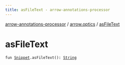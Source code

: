 ```yaml
---
title: asFileText - arrow-annotations-processor
---
```


[arrow-annotations-processor](../index.html) / [arrow.optics](index.html) / [asFileText](./as-file-text.html)

# asFileText

`fun `[`Snippet`](-snippet/index.html)`.asFileText(): `[`String`](https://kotlinlang.org/api/latest/jvm/stdlib/kotlin/-string/index.html)